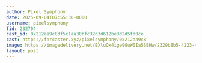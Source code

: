 ```yaml
---
author: Pixel Symphony
date: 2025-09-04T07:55:30+0000
username: pixelsymphony
fid: 232704
cast_id: 0x212aa9c83f5c1aa30bfc32d3d612be3d2d5fd0ce
cast: https://farcaster.xyz/pixelsymphony/0x212aa9c8
image: https://imagedelivery.net/BXluQx4ige9GuW0Ia56BHw/2329b8b5-4223-4e54-ce13-bf6b5797e300/original
layout: post
---
```

  

<img src='https://imagedelivery.net/BXluQx4ige9GuW0Ia56BHw/2329b8b5-4223-4e54-ce13-bf6b5797e300/original' alt='' referrerpolicy='no-referrer'/>